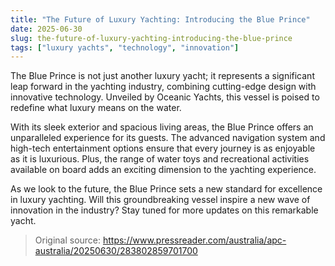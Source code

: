 ```yaml
---
title: "The Future of Luxury Yachting: Introducing the Blue Prince"
date: 2025-06-30
slug: the-future-of-luxury-yachting-introducing-the-blue-prince
tags: ["luxury yachts", "technology", "innovation"]
---
```


The Blue Prince is not just another luxury yacht; it represents a significant leap forward in the yachting industry, combining cutting-edge design with innovative technology. Unveiled by Oceanic Yachts, this vessel is poised to redefine what luxury means on the water.

With its sleek exterior and spacious living areas, the Blue Prince offers an unparalleled experience for its guests. The advanced navigation system and high-tech entertainment options ensure that every journey is as enjoyable as it is luxurious. Plus, the range of water toys and recreational activities available on board adds an exciting dimension to the yachting experience.

As we look to the future, the Blue Prince sets a new standard for excellence in luxury yachting. Will this groundbreaking vessel inspire a new wave of innovation in the industry? Stay tuned for more updates on this remarkable yacht.
> Original source: https://www.pressreader.com/australia/apc-australia/20250630/283802859701700